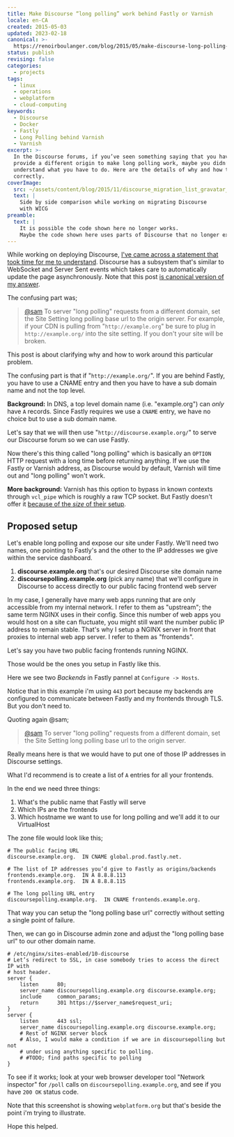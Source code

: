 ```yaml
---
title: Make Discourse “long polling” work behind Fastly or Varnish
locale: en-CA
created: 2015-05-03
updated: 2023-02-18
canonical: >-
  https://renoirboulanger.com/blog/2015/05/make-discourse-long-polling-work-behind-fastly/
status: publish
revising: false
categories:
  - projects
tags:
  - linux
  - operations
  - webplatform
  - cloud-computing
keywords:
  - Discourse
  - Docker
  - Fastly
  - Long Polling behind Varnish
  - Varnish
excerpt: >-
  In the Discourse forums, if you’ve seen something saying that you have to
  provide a different origin to make long polling work, maybe you didn’t
  understand what you have to do. Here are the details of why and how to do it
  correctly.
coverImage:
  src: ~/assets/content/blog/2015/11/discourse_migration_list_gravatar_images.png
  text: |
    Side by side comparison while working on migrating Discourse
    with WICG
preamble:
  text: |
    It is possible the code shown here no longer works.
    Maybe the code shown here uses parts of Discourse that no longer exists.
---
```


While working on deploying Discourse, [I've came across a statement that took
time for me to understand][0]. Discourse has a subsystem that's similar to
WebSocket and Server Sent events which takes care to automatically update the
page asynchronously. Note that this post [is canonical version of my answer][1].

The confusing part was;

> [@sam][2] To server "long polling" requests from a different domain, set the
> Site Setting long polling base url to the origin server. For example, if your
> CDN is pulling from "`http://example.org`" be sure to plug in
> `http://example.org/` into the site setting. If you don't your site will be
> broken.

This post is about clarifying why and how to work around this particular
problem.

The confusing part is that if "`http://example.org/`". If you are behind Fastly,
you have to use a CNAME entry and then you have to have a sub domain name and
not the top level.

**Background:** In DNS, a top level domain name (i.e. "example.org") can _only_
have `A` records. Since Fastly requires we use a `CNAME` entry, we have no
choice but to use a sub domain name.

Let's say that we will then use "`http://discourse.example.org/`" to serve our
Discourse forum so we can use Fastly.

Now there's this thing called "long polling" which is basically an `OPTION` HTTP
request with a long time before returning anything. If we use the Fastly or
Varnish address, as Discourse would by default, Varnish will time out and "long
polling" won't work.

**More background:** Varnish has this option to bypass in known contexts through
`vcl_pipe` which is roughly a raw TCP socket. But Fastly doesn't offer it
[because of the _size_ of their setup][3].

## Proposed setup

Let's enable long polling and expose our site under Fastly. We'll need two
names, one pointing to Fastly's and the other to the IP addresses we give within
the service dashboard.

1. **discourse.example.org** that's our desired Discourse site domain name
2. **discoursepolling.example.org** (pick any name) that we'll configure in
   Discourse to access directly to our public facing frontend web server

In my case, I generally have many web apps running that are only accessible from
my internal network. I refer to them as "upstream"; the same term NGINX uses in
their config. Since this number of web apps you would host on a site can
fluctuate, you might still want the number public IP address to remain stable.
That's why I setup a NGINX server in front that proxies to internal web app
server. I refer to them as "frontends".

Let's say you have two public facing frontends running NGINX.

Those would be the ones you setup in Fastly like this.

<app-image style="float:unset;" src="~/assets/content/blog/2015/04/discuss-fastly-origins.png" figcaption="Fastly service configuration, at Hosts tab">
</app-image>

Here we see two _Backends_ in Fastly pannel at `Configure -> Hosts`.

Notice that in this example i'm using `443` port because my backends are
configured to communicate between Fastly and my frontends through TLS. But you
don't need to.

Quoting again @sam;

> [@sam][2] To server "long polling" requests from a different domain, set the
> Site Setting long polling base url to the origin server.

Really means here is that we would have to put one of those IP addresses in
Discourse settings.

What I'd recommend is to create a list of `A` entries for all your frontends.

In the end we need three things:

1. What's the public name that Fastly will serve
2. Which IPs are the frontends
3. Which hostname we want to use for long polling and we'll add it to our
   VirtualHost

The zone file would look like this;

```dns-zone-file
# The public facing URL
discourse.example.org.  IN CNAME global.prod.fastly.net.

# The list of IP addresses you’d give to Fastly as origins/backends
frontends.example.org.  IN A 8.8.8.113
frontends.example.org.  IN A 8.8.8.115

# The long polling URL entry
discoursepolling.example.org.  IN CNAME frontends.example.org.
```

That way you can setup the "long polling base url" correctly without setting a
single point of failure.

<app-image style="float:unset;" src="~/assets/content/blog/2015/05/discourse-polling-ui.png" figcaption="In Discourse admin, adjust long polling base url setting">
</app-image>

Then, we can go in Discourse admin zone and adjust the "long polling base url"
to our other domain name.

```nginx
# /etc/nginx/sites-enabled/10-discourse
# Let’s redirect to SSL, in case somebody tries to access the direct IP with
# host header.
server {
    listen      80;
    server_name discoursepolling.example.org discourse.example.org;
    include     common_params;
    return      301 https://$server_name$request_uri;
}
server {
    listen      443 ssl;
    server_name discoursepolling.example.org discourse.example.org;
    # Rest of NGINX server block
    # Also, I would make a condition if we are in discoursepolling but not
    # under using anything specific to polling.
    # #TODO; find paths specific to polling
}
```

To see if it works; look at your web browser developer tool "Network inspector"
for `/poll` calls on `discoursepolling.example.org`, and see if you have
`200 OK` status code.

<app-image style="float:unset;" src="~/assets/content/blog/2015/05/discourse-polling.png" figcaption="Use your web browser developer tools and inspect network traffic to see if requests made to discoursepolling worked">

Note that this screenshot is showing `webplatform.org` but that's beside the
point i'm trying to illustrate.

</app-image>

Hope this helped.

[0]:
  https://meta.discourse.org/t/full-site-cdn-acceleration-for-discourse/21467/4
[1]: https://meta.discourse.org/t/full-site-cdn-acceleration-for-discourse/21467
[2]:
  https://meta.discourse.org/t/full-site-cdn-acceleration-for-discourse/21467/1
[3]: https://community.fastly.com/t/vcl-pipe-heads-up/163
